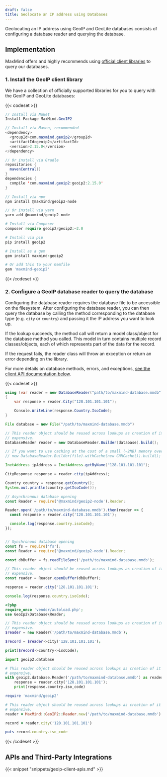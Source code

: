 ```yaml
---
draft: false
title: Geolocate an IP address using Databases
---
```


Geolocating an IP address using GeoIP and GeoLite databases consists of
configuring a database reader and querying the database.

## Implementation

MaxMind offers and highly recommends using
[official client libraries](/geoip/docs/databases#official-client-apis) to query
our databases.

### 1. Install the GeoIP client library

We have a collection of officially supported libraries for you to query with the
GeoIP and GeoLite databases:

{{< codeset >}}

```csharp
// Install via NuGet
Install-Package MaxMind.GeoIP2
```

```java
// Install via Maven, recommended
<dependency>
  <groupId>com.maxmind.geoip2</groupId>
  <artifactId>geoip2</artifactId>
  <version>2.15.0</version>
</dependency>

// Or install via Gradle
repositories {
  mavenCentral()
}
dependencies {
  compile 'com.maxmind.geoip2:geoip2:2.15.0'
}
```

```javascript
// Install via npm
npm install @maxmind/geoip2-node

// Or install via yarn
yarn add @maxmind/geoip2-node
```

```php
# Install via Composer
composer require geoip2/geoip2:~2.0
```

```python
# Install via pip
pip install geoip2
```

```ruby
# Install as a gem
gem install maxmind-geoip2

# Or add this to your Gemfile
gem 'maxmind-geoip2'
```

{{< /codeset >}}

### 2. Configure a GeoIP database reader to query the database

Configuring the database reader requires the database file to be accessible on
the filesystem. After configuring the database reader, you can then query the
database by calling the method corresponding to the database type (e.g. `city`
or `country`) and passing it the IP address you want to look up.

If the lookup succeeds, the method call will return a model class/object for the
database method you called. This model in turn contains multiple record
classes/objects, each of which represents part of the data for the record.

If the request fails, the reader class will throw an exception or return an
error depending on the library.

For more details on database methods, errors, and exceptions,
[see the client API documentation below](#apis-and-third-party-integrations).

{{< codeset >}}

```csharp
using (var reader = new DatabaseReader("path/to/maxmind-database.mmdb"))
{
    var response = reader.City("128.101.101.101");

    Console.WriteLine(response.Country.IsoCode);
}
```

```java
File database = new File("/path/to/maxmind-database.mmdb")

// This reader object should be reused across lookups as creation of it is
// expensive.
DatabaseReader reader = new DatabaseReader.Builder(database).build();

// If you want to use caching at the cost of a small (~2MB) memory overhead:
// new DatabaseReader.Builder(file).withCache(new CHMCache()).build();

InetAddress ipAddress = InetAddress.getByName("128.101.101.101");

CityResponse response = reader.city(ipAddress);

Country country = response.getCountry();
System.out.println(country.getIsoCode());

```

```javascript
// Asynchronous database opening
const Reader = require('@maxmind/geoip2-node').Reader;

Reader.open('/path/to/maxmind-database.mmdb').then(reader => {
  const response = reader.city('128.101.101.101');

  console.log(response.country.isoCode);
});


// Synchronous database opening
const fs = require('fs');
const Reader = require('@maxmind/geoip2-node').Reader;

const dbBuffer = fs.readFileSync('/path/to/maxmind-database.mmdb');

// This reader object should be reused across lookups as creation of it is
// expensive.
const reader = Reader.openBuffer(dbBuffer);

response = reader.city('128.101.101.101');

console.log(response.country.isoCode);
```

```php
<?php
require_once 'vendor/autoload.php';
use GeoIp2\Database\Reader;

// This reader object should be reused across lookups as creation of it is
// expensive.
$reader = new Reader('/path/to/maxmind-database.mmdb');

$record = $reader->city('128.101.101.101');

print($record->country->isoCode);
```

```python
import geoip2.database

# This reader object should be reused across lookups as creation of it is
# expensive.
with geoip2.database.Reader('/path/to/maxmind-database.mmdb') as reader:
    response = reader.city('128.101.101.101');
    print(response.country.iso_code)
```

```ruby
require 'maxmind/geoip2'

# This reader object should be reused across lookups as creation of it is
# expensive.
reader = MaxMind::GeoIP2::Reader.new('/path/to/maxmind-database.mmdb')

record = reader.city('128.101.101.101')

puts record.country.iso_code
```

{{< /codeset >}}

## APIs and Third-Party Integrations

{{< snippet "snippets/geoip-client-apis.md" >}}

